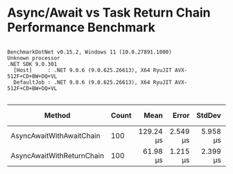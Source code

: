 # Async/Await vs Task Return Chain Performance Benchmark



```

BenchmarkDotNet v0.15.2, Windows 11 (10.0.27891.1000)
Unknown processor
.NET SDK 9.0.301
  [Host]     : .NET 9.0.6 (9.0.625.26613), X64 RyuJIT AVX-512F+CD+BW+DQ+VL
  DefaultJob : .NET 9.0.6 (9.0.625.26613), X64 RyuJIT AVX-512F+CD+BW+DQ+VL


```
| Method                    | Count | Mean      | Error    | StdDev   | Ratio | RatioSD | Gen0   | Allocated | Alloc Ratio |
|-------------------------- |------ |----------:|---------:|---------:|------:|--------:|-------:|----------:|------------:|
| AsyncAwaitWithAwaitChain  | 100   | 129.24 μs | 2.549 μs | 5.958 μs |  2.09 |    0.12 | 6.8359 |  29.84 KB |        3.14 |
| AsyncAwaitWithReturnChain | 100   |  61.98 μs | 1.215 μs | 2.399 μs |  1.00 |    0.05 | 2.1973 |   9.49 KB |        1.00 |
